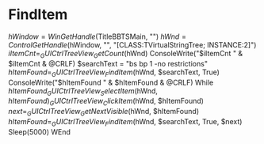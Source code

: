 # FindItem
$hWindow = WinGetHandle($TitleBBTSMain, "")      $hWnd = ControlGetHandle($hWindow, "", "[CLASS:TVirtualStringTree; INSTANCE:2]")     $iItemCnt = _GUICtrlTreeView_GetCount($hWnd)     ConsoleWrite("$iItemCnt  " &amp; $iItemCnt  &amp; @CRLF)      $searchText = "bs bp 1 -no restrictions"     $hItemFound = _GUICtrlTreeView_FindItem($hWnd, $searchText, True)     ConsoleWrite("$hItemFound " &amp; $hItemFound &amp; @CRLF)      While $hItemFound         _GUICtrlTreeView_SelectItem($hWnd, $hItemFound)         _GUICtrlTreeView_ClickItem($hWnd, $hItemFound)         $next = _GUICtrlTreeView_GetNextVisible($hWnd, $hItemFound)         $hItemFound = _GUICtrlTreeView_FindItem($hWnd, $searchText, True, $next)         Sleep(5000)     WEnd
